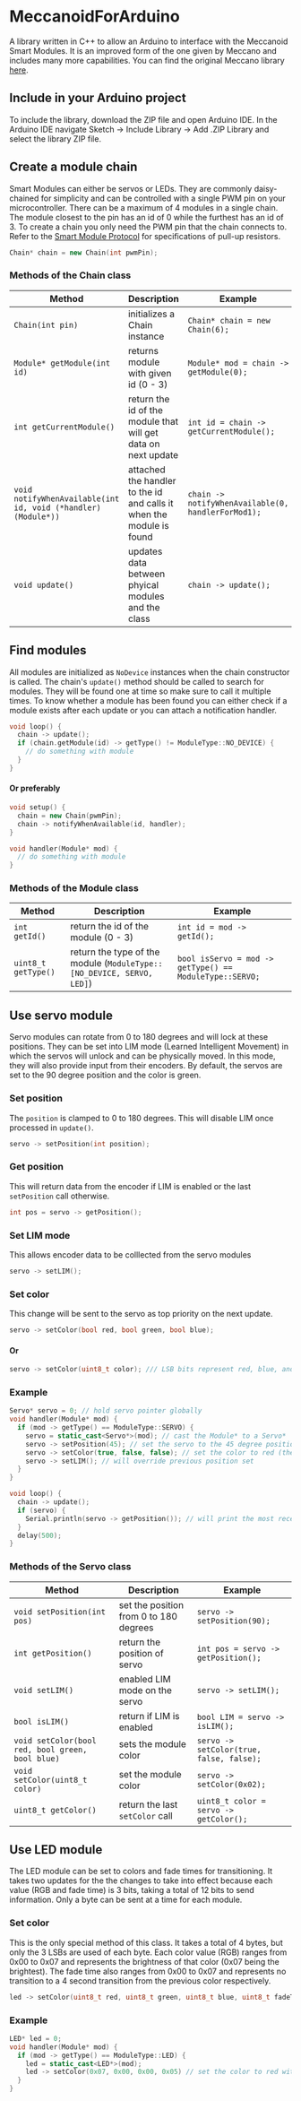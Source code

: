 # MeccanoidForArduino
A library written in C++ to allow an Arduino to interface with the Meccanoid Smart Modules. It is an improved form of the one given by Meccano and includes many more capabilities. You can find the original Meccano library [here](http://www.meccano.com/meccanoid-opensource).

## Include in your Arduino project
To include the library, download the ZIP file and open Arduino IDE. In the Arduino IDE navigate Sketch -> Include Library -> Add .ZIP Library and select the library ZIP file.

## Create a module chain
Smart Modules can either be servos or LEDs. They are commonly daisy-chained for simplicity and can be controlled with a single PWM pin on your microcontroller. There can be a maximum of 4 modules in a single chain. The module closest to the pin has an id of 0 while the furthest has an id of 3. To create a chain you only need the PWM pin that the chain connects to. Refer to the [Smart Module Protocol](http://www.meccano.com/meccanoid-opensource) for specifications of pull-up resistors.
```c++
Chain* chain = new Chain(int pwmPin);
```
### Methods of the Chain class
Method | Description | Example
-------|-------------|--------
`Chain(int pin)` | initializes a Chain instance | `Chain* chain = new Chain(6);`
`Module* getModule(int id)` | returns module with given id (0 - 3) | `Module* mod = chain -> getModule(0);`
`int getCurrentModule()` | return the id of the module that will get data on next update | `int id = chain -> getCurrentModule();`
`void notifyWhenAvailable(int id, void (*handler)(Module*))` | attached the handler to the id and calls it when the module is found | `chain -> notifyWhenAvailable(0, handlerForMod1);`
`void update()` | updates data between phyical modules and the class | `chain -> update();`

## Find modules
All modules are initialized as `NoDevice` instances when the chain constructor is called. The chain's `update()` method should be called to search for modules. They will be found one at time so make sure to call it multiple times. To know whether a module has been found you can either check if a module exists after each update or you can attach a notification handler.
```c++
void loop() {
  chain -> update();
  if (chain.getModule(id) -> getType() != ModuleType::NO_DEVICE) {
    // do something with module
  }
}
```
#### Or preferably
```c++
void setup() {
  chain = new Chain(pwmPin);
  chain -> notifyWhenAvailable(id, handler);
}

void handler(Module* mod) {
  // do something with module
}
```

### Methods of the Module class
Method | Description | Example
-------|-------------|--------
`int getId()` | return the id of the module (0 - 3) | `int id = mod -> getId();`
`uint8_t getType()` | return the type of the module (`ModuleType::[NO_DEVICE, SERVO, LED]`) | `bool isServo = mod -> getType() == ModuleType::SERVO;`

## Use servo module
Servo modules can rotate from 0 to 180 degrees and will lock at these positions. They can be set into LIM mode (Learned Intelligent Movement) in which the servos will unlock and can be physically moved. In this mode, they will also provide input from their encoders. By default, the servos are set to the 90 degree position and the color is green. 

### Set position
The `position` is clamped to 0 to 180 degrees. This will disable LIM once processed in `update()`.
```c++
servo -> setPosition(int position);
```
### Get position
This will return data from the encoder if LIM is enabled or the last `setPosition` call otherwise.
```c++
int pos = servo -> getPosition();
```
### Set LIM mode
This allows encoder data to be colllected from the servo modules
```c++
servo -> setLIM();
```
### Set color
This change will be sent to the servo as top priority on the next update.
```c++
servo -> setColor(bool red, bool green, bool blue);
```
#### Or
```c++
servo -> setColor(uint8_t color); /// LSB bits represent red, blue, and green respectively
```
### Example
```c++
Servo* servo = 0; // hold servo pointer globally
void handler(Module* mod) {
  if (mod -> getType() == ModuleType::SERVO) {
    servo = static_cast<Servo*>(mod); // cast the Module* to a Servo*
    servo -> setPosition(45); // set the servo to the 45 degree position
    servo -> setColor(true, false, false); // set the color to red (the boolean values represent RGB)
    servo -> setLIM(); // will override previous position set
  }
}

void loop() {
  chain -> update();
  if (servo) {
    Serial.println(servo -> getPosition()); // will print the most recent data from the servo encoders
  }
  delay(500);
}
```
### Methods of the Servo class
Method | Description | Example
-------|-------------|--------
`void setPosition(int pos)` | set the position from 0 to 180 degrees | `servo -> setPosition(90);`
`int getPosition()` | return the position of servo | `int pos = servo -> getPosition();`
`void setLIM()` | enabled LIM mode on the servo | `servo -> setLIM();`
`bool isLIM()` | return if LIM is enabled | `bool LIM = servo -> isLIM();`
`void setColor(bool red, bool green, bool blue)` | sets the module color | `servo -> setColor(true, false, false);`
`void setColor(uint8_t color)` | set the module color | `servo -> setColor(0x02);`
`uint8_t getColor()` | return the last `setColor` call | `uint8_t color = servo -> getColor();`

## Use LED module
The LED module can be set to colors and fade times for transitioning. It takes two updates for the the changes to take into effect because each value (RGB and fade time) is 3 bits, taking a total of 12 bits to send information. Only a byte can be sent at a time for each module. 

### Set color
This is the only special method of this class. It takes a total of 4 bytes, but only the 3 LSBs are used of each byte. Each color value (RGB) ranges from 0x00 to 0x07 and represents the brightness of that color (0x07 being the brightest). The fade time also ranges from 0x00 to 0x07 and represents no transition to a 4 second transition from the previous color respectively.
```c++
led -> setColor(uint8_t red, uint8_t green, uint8_t blue, uint8_t fadeTime);
```
### Example
```c++
LED* led = 0;
void handler(Module* mod) {
  if (mod -> getType() == ModuleType::LED) {
    led = static_cast<LED*>(mod);
    led -> setColor(0x07, 0x00, 0x00, 0x05) // set the color to red with about a ~2 second transition
  }
}
```


